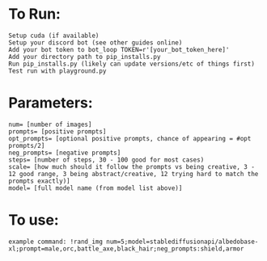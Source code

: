 # To Run:
    Setup cuda (if available)
    Setup your discord bot (see other guides online)
    Add your bot token to bot_loop TOKEN=r'[your_bot_token_here]'
    Add your directory path to pip_installs.py
    Run pip_installs.py (likely can update versions/etc of things first)
    Test run with playground.py

# Parameters:
    num= [number of images]
    prompts= [positive prompts]
    opt_prompts= [optional positive prompts, chance of appearing = #opt prompts/2]
    neg_prompts= [negative prompts]
    steps= [number of steps, 30 - 100 good for most cases)
    scale= [how much should it follow the prompts vs being creative, 3 - 12 good range, 3 being abstract/creative, 12 trying hard to match the prompts exactly)]
    model= [full model name (from model list above)]

# To use:
    example command: !rand_img num=5;model=stablediffusionapi/albedobase-xl;prompt=male,orc,battle_axe,black_hair;neg_prompts:shield,armor
